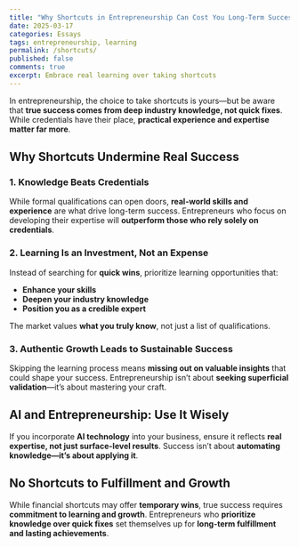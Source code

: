 ```yaml
---
title: "Why Shortcuts in Entrepreneurship Can Cost You Long-Term Success"
date: 2025-03-17
categories: Essays
tags: entrepreneurship, learning
permalink: /shortcuts/
published: false
comments: true
excerpt: Embrace real learning over taking shortcuts
---
```

In entrepreneurship, the choice to take shortcuts is yours—but be aware that **true success comes from deep industry knowledge, not quick fixes**. While credentials have their place, **practical experience and expertise matter far more**.  

## Why Shortcuts Undermine Real Success

### 1. Knowledge Beats Credentials
While formal qualifications can open doors, **real-world skills and experience** are what drive long-term success. Entrepreneurs who focus on developing their expertise will **outperform those who rely solely on credentials**.  

### 2. Learning Is an Investment, Not an Expense
Instead of searching for **quick wins**, prioritize learning opportunities that:  
- **Enhance your skills**  
- **Deepen your industry knowledge**  
- **Position you as a credible expert**  

The market values **what you truly know**, not just a list of qualifications.  

### 3. Authentic Growth Leads to Sustainable Success
Skipping the learning process means **missing out on valuable insights** that could shape your success. Entrepreneurship isn’t about **seeking superficial validation**—it’s about mastering your craft.  

## AI and Entrepreneurship: Use It Wisely

If you incorporate **AI technology** into your business, ensure it reflects **real expertise, not just surface-level results**. Success isn’t about **automating knowledge—it’s about applying it**.  

## No Shortcuts to Fulfillment and Growth

While financial shortcuts may offer **temporary wins**, true success requires **commitment to learning and growth**. Entrepreneurs who **prioritize knowledge over quick fixes** set themselves up for **long-term fulfillment and lasting achievements**.